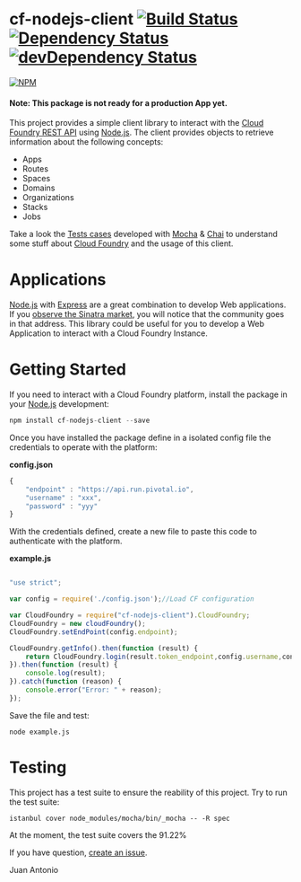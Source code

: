 # cf-nodejs-client [![Build Status](https://travis-ci.org/jabrena/cf-nodejs-client.svg)](https://travis-ci.org/jabrena/cf-nodejs-client) [![Dependency Status](https://david-dm.org/jabrena/cf-nodejs-client.svg)](https://david-dm.org/jabrena/cf-nodejs-client) [![devDependency Status](https://david-dm.org/jabrena/cf-nodejs-client/dev-status.svg)](https://david-dm.org/jabrena/cf-nodejs-client#info=devDependencies)

[![NPM](https://nodei.co/npm/cf-nodejs-client.png?stars=true)](https://nodei.co/npm/cf-nodejs-client/)

#### Note: This package is not ready for a production App yet.

This project provides a simple client library to interact with the [Cloud Foundry REST API](http://apidocs.cloudfoundry.org/) using [Node.js](https://nodejs.org/). The client provides objects to retrieve information about the following concepts:

* Apps
* Routes
* Spaces
* Domains
* Organizations
* Stacks
* Jobs

Take a look the [Tests cases](https://github.com/jabrena/cf-nodejs-client/tree/master/test/) developed with [Mocha](https://mochajs.org/) & [Chai](http://chaijs.com/api/bdd/) to understand some stuff about [Cloud Foundry](https://www.cloudfoundry.org/)  and the usage of this client.

# Applications

[Node.js](https://nodejs.org/) with [Express](http://expressjs.com/) are a great combination to develop Web applications. If you [observe the Sinatra market](https://www.google.com/trends/explore#q=python%20flask%2C%20node%20express%2C%20go%20martini%2C%20java%20spark%2C%20java%20spring%20boot&cmpt=q&tz=Etc%2FGMT-2), you will notice that the community goes in that address. This library could be useful for you to develop a Web Application to interact with a Cloud Foundry Instance.

# Getting Started

If you need to interact with a Cloud Foundry platform, install the package in your [Node.js](https://nodejs.org/) development:

``` Javascript
npm install cf-nodejs-client --save
```

Once you have installed the package define in a isolated config file the credentials to operate with the platform:

**config.json**

``` Javascript
{
    "endpoint" : "https://api.run.pivotal.io",
    "username" : "xxx",
    "password" : "yyy"
}
```

With the credentials defined, create a new file to paste this code to authenticate with the platform.

**example.js**

``` Javascript

"use strict";

var config = require('./config.json');//Load CF configuration

var CloudFoundry = require("cf-nodejs-client").CloudFoundry;
CloudFoundry = new cloudFoundry();
CloudFoundry.setEndPoint(config.endpoint);

CloudFoundry.getInfo().then(function (result) {
    return CloudFoundry.login(result.token_endpoint,config.username,config.password);
}).then(function (result) {
    console.log(result);   
}).catch(function (reason) {
    console.error("Error: " + reason);
});

```

Save the file and test:

``` shell
node example.js

```

# Testing

This project has a test suite to ensure the reability of this project. 
Try to run the test suite:

``` shell
istanbul cover node_modules/mocha/bin/_mocha -- -R spec

```

At the moment, the test suite covers the 91.22%

If you have question, [create an issue](https://github.com/jabrena/cf-nodejs-client/issues). 

Juan Antonio
